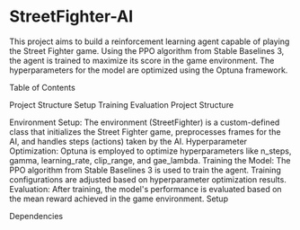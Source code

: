# StreetFighter-AI

This project aims to build a reinforcement learning agent capable of playing the Street Fighter game. Using the PPO algorithm from Stable Baselines 3, the agent is trained to maximize its score in the game environment. The hyperparameters for the model are optimized using the Optuna framework.

Table of Contents

Project Structure
Setup
Training
Evaluation
Project Structure

Environment Setup:
The environment (StreetFighter) is a custom-defined class that initializes the Street Fighter game, preprocesses frames for the AI, and handles steps (actions) taken by the AI.
Hyperparameter Optimization:
Optuna is employed to optimize hyperparameters like n_steps, gamma, learning_rate, clip_range, and gae_lambda.
Training the Model:
The PPO algorithm from Stable Baselines 3 is used to train the agent. Training configurations are adjusted based on hyperparameter optimization results.
Evaluation:
After training, the model's performance is evaluated based on the mean reward achieved in the game environment.
Setup

Dependencies
